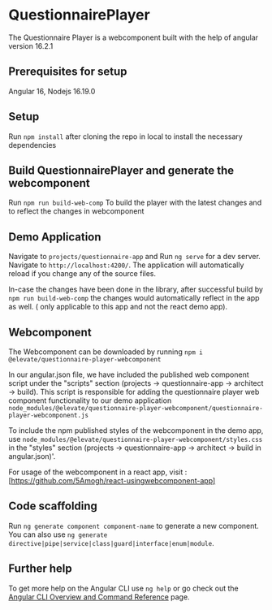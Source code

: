# QuestionnairePlayer

The Questionnaire Player is a webcomponent built with the help of angular version 16.2.1

## Prerequisites for setup

Angular 16, Nodejs 16.19.0

## Setup

Run `npm install` after cloning the repo in local to install the necessary dependencies

## Build QuestionnairePlayer and generate the webcomponent 

Run `npm run build-web-comp` To build the player with the latest changes and to reflect the changes in webcomponent 

## Demo Application

Navigate to `projects/questionnaire-app` and Run `ng serve` for a dev server. Navigate to `http://localhost:4200/`. The application will automatically reload if you change any of the source files.

In-case the changes have been done in the library, after successful build by `npm run build-web-comp` the changes would automatically reflect in the app as well. ( only applicable to this app and not the react demo app).

## Webcomponent

The Webcomponent can be downloaded by running `npm i @elevate/questionnaire-player-webcomponent`

In our angular.json file, we have included the published web component script under the "scripts" section (projects -> questionnaire-app -> architect -> build). This script is responsible for adding the questionnaire player web component functionality to our demo application `node_modules/@elevate/questionnaire-player-webcomponent/questionnaire-player-webcomponent.js`

To include the npm published styles of the webcomponent in the demo app, use `node_modules/@elevate/questionnaire-player-webcomponent/styles.css` in the "styles" section (projects -> questionnaire-app -> architect -> build in angular.json)'.

For usage of the webcomponent in a react app, visit : [https://github.com/5Amogh/react-usingwebcomponent-app]

## Code scaffolding

Run `ng generate component component-name` to generate a new component. You can also use `ng generate directive|pipe|service|class|guard|interface|enum|module`.


## Further help

To get more help on the Angular CLI use `ng help` or go check out the [Angular CLI Overview and Command Reference](https://angular.io/cli) page.